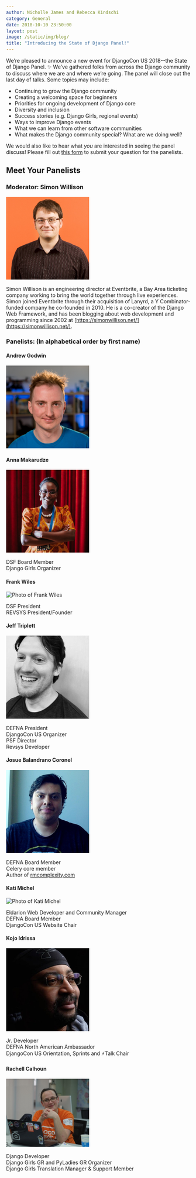 ```yaml
---
author: Nicholle James and Rebecca Kindschi
category: General
date: 2018-10-10 23:50:00
layout: post
image: /static/img/blog/
title: "Introducing the State of Django Panel!"
---
```


We’re pleased to announce a new event for DjangoCon US 2018--the State of Django Panel. :sparkles: We’ve gathered folks from across the Django community to discuss where we are and where we’re going. The panel will close out the last day of talks. Some topics may include:

- Continuing to grow the Django community
- Creating a welcoming space for beginners
- Priorities for ongoing development of Django core
- Diversity and inclusion
- Success stories (e.g. Django Girls, regional events)
- Ways to improve Django events
- What we can learn from other software communities
- What makes the Django community special? What are we doing well?

We would also like to hear what *you* are interested in seeing the panel discuss! Please fill out [this form](https://goo.gl/forms/XVfHTIOxzQod2ClI3) to submit your question for the panelists.

## Meet Your Panelists

### Moderator: Simon Willison

<img src="/static/img/speakers/simon-willison.jpg" alt="Photo of Simon Willison" style="width:45%;" />


Simon Willison is an engineering director at Eventbrite, a Bay Area ticketing company working to bring the world together through live experiences. Simon joined Eventbrite through their acquisition of Lanyrd, a Y Combinator-funded company he co-founded in 2010. He is a co-creator of the Django Web Framework, and has been blogging about web development and programming since 2002 at [https://simonwillison.net/](https://simonwillison.net/).


### Panelists: (In alphabetical order by first name)

#### Andrew Godwin

<img src="/static/img/blog/andrew-godwin.jpg" alt="Photo of Andrew Godwin" style="width:45%;" />

#### Anna Makarudze

<img src="/static/img/speakers/anna-makarudze.jpg" alt="Photo of Anna Makarudze" style="width:45%;" />

DSF Board Member  
Django Girls Organizer

#### Frank Wiles

<img src="http://www.frankwiles.com/static/images/headshot-300.jpg" alt="Photo of Frank Wiles" style="width:45%;" />

DSF President  
REVSYS President/Founder

#### Jeff Triplett

<img src="/static/img/organizers/jeff.jpg" alt="Photo of Jeff Triplett" style="width:45%;" />

DEFNA President  
DjangoCon US Organizer  
PSF Director  
Revsys Developer  


#### Josue Balandrano Coronel

<img src="/static/img/organizers/josue.jpg" alt="Photo of Josue Balandrano Coronel" style="width:45%;" />

DEFNA Board Member  
Celery core member  
Author of [rmcomplexity.com](https://rmcomplexity.com/) 

#### Kati Michel

<img src="https://user-images.githubusercontent.com/4193054/46320514-64211c00-c5a4-11e8-8904-330561aec43d.jpg" alt="Photo of Kati Michel" style="width:45%;" />

Eldarion Web Developer and Community Manager  
DEFNA Board Member  
DjangoCon US Website Chair  

#### Kojo Idrissa

<img src="/static/img/organizers/kojo.jpg" alt="Photo of Kojo Idrissa" style="width:45%;" />

Jr. Developer  
DEFNA North American Ambassador  
DjangoCon US Orientation, Sprints and ⚡️Talk Chair

#### Rachell Calhoun

<img src="/static/img/blog/rachell-calhoun.jpg" alt="Photo of Rachell Calhoun" style="width:45%;" />

Django Developer  
Django Girls GR and PyLadies GR Organizer  
Django Girls Translation Manager & Support Member
